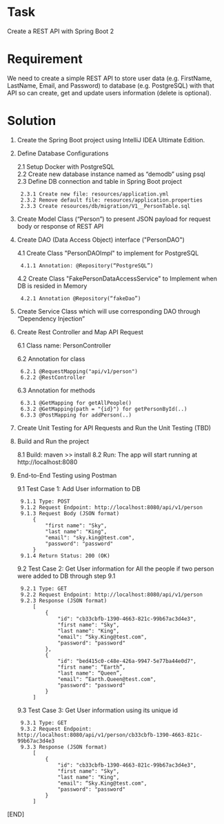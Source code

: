 # Task
Create a REST API with Spring Boot 2

# Requirement
We need to create a simple REST API to store user data (e.g. FirstName, LastName, Email, and Password) to database (e.g. PostgreSQL) with that API so can create, get and update users information (delete is optional).

# Solution 
1. Create the Spring Boot project using IntelliJ IDEA Ultimate Edition. 
2. Define Database Configurations
    
    2.1 Setup Docker with PostgreSQL    
    2.2 Create new database instance named as “demodb” using psql    
    2.3 Define DB connection and table in Spring Boot project
              
        2.3.1 Create new file: resources/application.yml          
        2.3.2 Remove default file: resources/application.properties          
        2.3.3 Create resources/db/migration/V1__PersonTable.sql          
3. Create Model Class (“Person”) to present JSON payload for request body or response of REST API
4. Create DAO (Data Access Object) interface ("PersonDAO")

    4.1 Create Class "PersonDAOImpl" to implement for PostgreSQL
    
        4.1.1 Annotation: @Repository(“PostgreSQL”)
    4.2 Create Class "FakePersonDataAccessService" to Implement when DB is resided in Memory
    
        4.2.1 Annotation @Repository(“fakeDao”)
5. Create Service Class which will use corresponding DAO through “Dependency Injection” 
6. Create Rest Controller and Map API Request

    6.1 Class name: PersonController
    
    6.2 Annotation for class 
				  
		6.2.1 @RequestMapping("api/v1/person")		
		6.2.2 @RestController
	6.3 Annotation for methods
		
		6.3.1 @GetMapping for getAllPeople()		
		6.3.2 @GetMapping(path = "{id}") for getPersonById(..)		
		6.3.3 @PostMapping for addPerson(..)
7. Create Unit Testing for API Requests and Run the Unit Testing (TBD)
8. Build and Run the project

    8.1 Build: maven >> install
    8.2 Run: The app will start running at http://localhost:8080
9. End-to-End Testing using Postman

    9.1 Test Case 1: Add User information to DB
	    
	    9.1.1 Type: POST		
		9.1.2 Request Endpoint: http://localhost:8080/api/v1/person
		9.1.3 Request Body (JSON format)
		    {
		        "first name": "Sky",
		        "last name": "King",
		        "email": "sky.king@test.com",
		        "password": "password"
		    }
     	9.1.4 Return Status: 200 (OK)
    9.2 Test Case 2: Get User information for All the people if two person were added to DB through step 9.1
    
		9.2.1 Type: GET
	    9.2.2 Request Endpoint: http://localhost:8080/api/v1/person
		9.2.3 Response (JSON format)
	        [
    		    {
    		        "id": "cb33cbfb-1390-4663-821c-99b67ac3d4e3",
    		        "first name": "Sky",
    		        "last name": "King",
    		        "email": “Sky.King@test.com",
    		        "password": "password"
    		    },
    		    {
    		        "id": "bed415c0-c48e-426a-9947-5e77ba44e0d7",
    		        "first name": “Earth”,
    		        "last name": “Queen”,
    		        "email": “Earth.Queen@test.com",
    		        "password": "password"
    		    }
    		]
	9.3 Test Case 3: Get User information using its unique id
	
	    9.3.1 Type: GET
		9.3.2 Request Endpoint: http://localhost:8080/api/v1/person/cb33cbfb-1390-4663-821c-99b67ac3d4e3
		9.3.3 Response (JSON format)
            [
                {
    		        "id": "cb33cbfb-1390-4663-821c-99b67ac3d4e3",
    		        "first name": "Sky",
    		        "last name": "King",
    		        "email": “Sky.King@test.com",
    		        "password": "password"
                }
            ]
			
[END]
